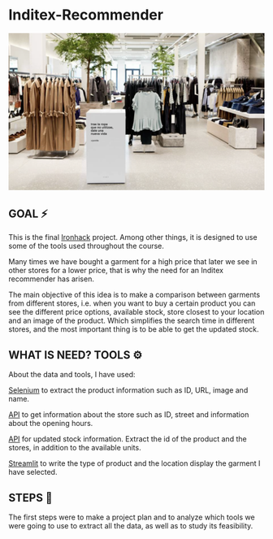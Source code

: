 # Inditex-Recommender 

![Imagen_text](https://github.com/Carmen-r/Inditex-Recommender/blob/main/image/proj_inditex.jpg)

## GOAL ⚡️

This is the final [Ironhack][id] project. Among other things, it is designed to use some of the tools used throughout the course.

[id]: https://www.ironhack.com/es "Ironhack"

Many times we have bought a garment for a high price that later we see in other stores for a lower price, that is why the need for an Inditex recommender has arisen.

The main objective of this idea is to make a comparison between garments from different stores, i.e. when you want to buy a certain product you can see the different price options, available stock, store closest to your location and an image of the product. Which simplifies the search time in different stores, and the most important thing is to be able to get the updated stock. 

## WHAT IS NEED? TOOLS ⚙️

About the data and tools, I have used: 

[Selenium][id1] to extract the product information such as ID, URL, image and name.

[id1]: https://selenium-python.readthedocs.io/ "Selenium"

[API][id2] to get information about the store such as ID, street and information about the opening hours.

[id2]: https://pypi.org/project/ApiDoc/ "API"

[API][id2] for updated stock information. Extract the id of the product and the stores, in addition to the available units.

[id2]: https://pypi.org/project/ApiDoc/ "API"

[Streamlit][id3] to write the type of product and the location display the garment I have selected.

[id3]: https://streamlit.io/ "Streamlit"

## STEPS 🚀

The first steps were to make a project plan and to analyze which tools we were going to use to extract all the data, as well as to study its feasibility. 
